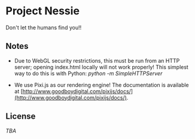 Project Nessie
===

Don't let the humans find you!!

Notes
---

* Due to WebGL security restrictions, this must be run from an HTTP server;
opening index.html locally will not work properly! This simplest way to do
this is with Python: _python -m SimpleHTTPServer_

* We use Pixi.js as our rendering engine! The documentation is available at
[http://www.goodboydigital.com/pixijs/docs/](http://www.goodboydigital.com/pixijs/docs/).

License
---

_TBA_